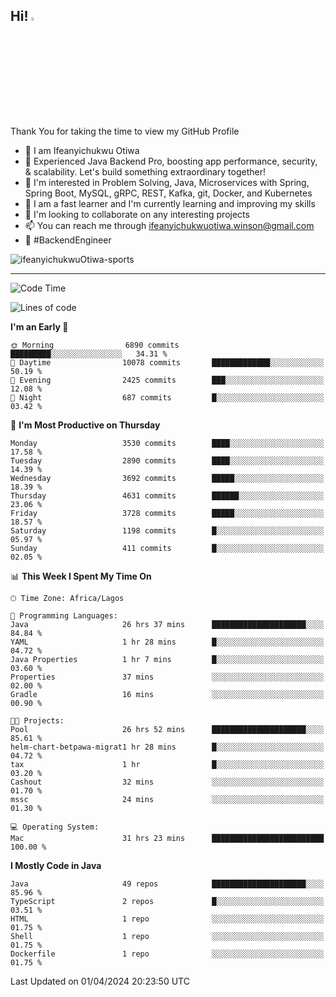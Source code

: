 <!-- BLOG-POST-LIST:START --><!-- BLOG-POST-LIST:END -->

## Hi! <img src="https://media.giphy.com/media/hvRJCLFzcasrR4ia7z/giphy.gif" width="4%"> 

Thank You for taking the time to view my GitHub Profile

- 👋 I am Ifeanyichukwu Otiwa
- 🚀 Experienced Java Backend Pro, boosting app performance, security, & scalability. Let's build something extraordinary together!
- 👀 I'm interested in Problem Solving, Java, Microservices with Spring, Spring Boot, MySQL, gRPC, REST, Kafka, git, Docker, and Kubernetes
- 🌱 I am a fast learner and I'm currently learning and improving my skills
- 💞️ I'm looking to collaborate on any interesting projects
- 📫 You can reach me through ifeanyichukwuotiwa.winson@gmail.com
- 🚀 #BackendEngineer

<p align="left" marginTop="10px"> <img src="https://komarev.com/ghpvc/?username=ifeanyichukwuOtiwa-sports&label=Profile%20views&color=0e75b6&style=for-the-badge" alt="ifeanyichukwuOtiwa-sports" /> </p>

***

<!--START_SECTION:waka-->
![Code Time](http://img.shields.io/badge/Code%20Time-2%2C363%20hrs%2057%20mins-blue)

![Lines of code](https://img.shields.io/badge/From%20Hello%20World%20I%27ve%20Written-4.6%20million%20lines%20of%20code-blue)

**I'm an Early 🐤** 

```text
🌞 Morning                6890 commits        █████████░░░░░░░░░░░░░░░░   34.31 % 
🌆 Daytime                10078 commits       █████████████░░░░░░░░░░░░   50.19 % 
🌃 Evening                2425 commits        ███░░░░░░░░░░░░░░░░░░░░░░   12.08 % 
🌙 Night                  687 commits         █░░░░░░░░░░░░░░░░░░░░░░░░   03.42 % 
```
📅 **I'm Most Productive on Thursday** 

```text
Monday                   3530 commits        ████░░░░░░░░░░░░░░░░░░░░░   17.58 % 
Tuesday                  2890 commits        ████░░░░░░░░░░░░░░░░░░░░░   14.39 % 
Wednesday                3692 commits        █████░░░░░░░░░░░░░░░░░░░░   18.39 % 
Thursday                 4631 commits        ██████░░░░░░░░░░░░░░░░░░░   23.06 % 
Friday                   3728 commits        █████░░░░░░░░░░░░░░░░░░░░   18.57 % 
Saturday                 1198 commits        █░░░░░░░░░░░░░░░░░░░░░░░░   05.97 % 
Sunday                   411 commits         █░░░░░░░░░░░░░░░░░░░░░░░░   02.05 % 
```


📊 **This Week I Spent My Time On** 

```text
🕑︎ Time Zone: Africa/Lagos

💬 Programming Languages: 
Java                     26 hrs 37 mins      █████████████████████░░░░   84.84 % 
YAML                     1 hr 28 mins        █░░░░░░░░░░░░░░░░░░░░░░░░   04.72 % 
Java Properties          1 hr 7 mins         █░░░░░░░░░░░░░░░░░░░░░░░░   03.60 % 
Properties               37 mins             ░░░░░░░░░░░░░░░░░░░░░░░░░   02.00 % 
Gradle                   16 mins             ░░░░░░░░░░░░░░░░░░░░░░░░░   00.90 % 

🐱‍💻 Projects: 
Pool                     26 hrs 52 mins      █████████████████████░░░░   85.61 % 
helm-chart-betpawa-migrat1 hr 28 mins        █░░░░░░░░░░░░░░░░░░░░░░░░   04.72 % 
tax                      1 hr                █░░░░░░░░░░░░░░░░░░░░░░░░   03.20 % 
Cashout                  32 mins             ░░░░░░░░░░░░░░░░░░░░░░░░░   01.70 % 
mssc                     24 mins             ░░░░░░░░░░░░░░░░░░░░░░░░░   01.30 % 

💻 Operating System: 
Mac                      31 hrs 23 mins      █████████████████████████   100.00 % 
```

**I Mostly Code in Java** 

```text
Java                     49 repos            █████████████████████░░░░   85.96 % 
TypeScript               2 repos             █░░░░░░░░░░░░░░░░░░░░░░░░   03.51 % 
HTML                     1 repo              ░░░░░░░░░░░░░░░░░░░░░░░░░   01.75 % 
Shell                    1 repo              ░░░░░░░░░░░░░░░░░░░░░░░░░   01.75 % 
Dockerfile               1 repo              ░░░░░░░░░░░░░░░░░░░░░░░░░   01.75 % 
```




 Last Updated on 01/04/2024 20:23:50 UTC
<!--END_SECTION:waka-->

<!--
<p align="center">
![trophy](https://github-profile-trophy.vercel.app/?username=ifeanyichukwuOtiwa-sports&theme=onedark) (https://github.com/ryo-ma/github-profile-trophy)
</p>
-->

<!---
ifeanyi-otiwa/ifeanyi-otiwa is a ✨ special ✨ repository because its `README.md` (this file) appears on your GitHub profile.
You can click the Preview link to take a look at your changes.
--->
